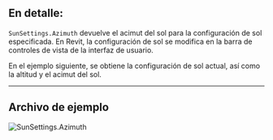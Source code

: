 ## En detalle:
`SunSettings.Azimuth` devuelve el acimut del sol para la configuración de sol especificada. En Revit, la configuración de sol se modifica en la barra de controles de vista de la interfaz de usuario.

En el ejemplo siguiente, se obtiene la configuración de sol actual, así como la altitud y el acimut del sol.
___
## Archivo de ejemplo

![SunSettings.Azimuth](./Revit.Elements.SunSettings.Azimuth_img.jpg)
